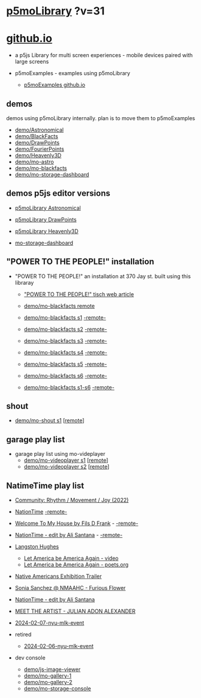 # [p5moLibrary](https://github.com/molab-itp/p5moLibrary) ?v=31

# [github.io](https://molab-itp.github.io/p5moLibrary/src?v=31)

- a p5js Library for multi screen experiences - mobile devices paired with large screens

- p5moExamples - examples using p5moLibrary

  - [ p5moExamples github.io ](https://molab-itp.github.io/p5moExamples)

## demos

demos using p5moLibrary internally. plan is to move them to p5moExamples

- [demo/Astronomical](demo/Astronomical?v=31)
- [demo/BlackFacts](demo/BlackFacts?v=31)
- [demo/DrawPoints](demo/DrawPoints?v=31)
- [demo/FourierPoints](demo/FourierPoints?v=31)
- [demo/Heavenly3D](demo/Heavenly3D?v=31)
- [demo/mo-astro](demo/mo-astro?v=31)
- [demo/mo-blackfacts](demo/mo-blackfacts?v=31)
- [demo/mo-storage-dashboard](demo/mo-storage-dashboard?v=31)

## demos p5js editor versions

- [p5moLibrary Astronomical](https://editor.p5js.org/jht9629-nyu/sketches/iIIAb8KIDr)

- [p5moLibrary DrawPoints](https://editor.p5js.org/jht9629-nyu/sketches/TQyVoswjQ)

- [p5moLibrary Heavenly3D](https://editor.p5js.org/jht9629-nyu/sketches/6VM5IMP4m)

- [mo-storage-dashboard](https://editor.p5js.org/jht9629-nyu/sketches/Osz28nOS9)

## "POWER TO THE PEOPLE!" installation

- "POWER TO THE PEOPLE!" an installation at 370 Jay st. built using this libraray

  - ["POWER TO THE PEOPLE!" tisch web article](https://tisch.nyu.edu/itp/news/spring-2024/community-facing-interactive-installations-on-the-ground-floor-o)

  - [demo/mo-blackfacts remote](demo/mo-blackfacts?v=31)
  - [demo/mo-blackfacts s1](demo/mo-blackfacts?v=31&group=s1&qrcode=mo-blackfacts-qrcode-1.png) [-remote-](demo/mo-blackfacts?v=31&group=s1)
  - [demo/mo-blackfacts s2](demo/mo-blackfacts?v=31&group=s2&qrcode=mo-blackfacts-qrcode-2.png) [-remote-](demo/mo-blackfacts?v=31&group=s2)
  - [demo/mo-blackfacts s3](demo/mo-blackfacts?v=31&group=s3&qrcode=mo-blackfacts-qrcode-3.png) [-remote-](demo/mo-blackfacts?v=31&group=s3)
  - [demo/mo-blackfacts s4](demo/mo-blackfacts?v=31&group=s4&qrcode=mo-blackfacts-qrcode-4.png) [-remote-](demo/mo-blackfacts?v=31&group=s4)
  - [demo/mo-blackfacts s5](demo/mo-blackfacts?v=31&group=s5&qrcode=mo-blackfacts-qrcode-5.png) [-remote-](demo/mo-blackfacts?v=31&group=s5)
  - [demo/mo-blackfacts s6](demo/mo-blackfacts?v=31&group=s6&qrcode=mo-blackfacts-qrcode-6.png) [-remote-](demo/mo-blackfacts?v=31&group=s6)
  - [demo/mo-blackfacts s1-s6](demo/mo-blackfacts?v=31&group=s1,s2,s3,s4,s5,s6&qrcode=mo-blackfacts-qrcode-1-6.png) [-remote-](demo/mo-blackfacts?v=31&group=s1,s2,s3,s4,s5,s6)

## shout

- [demo/mo-shout s1](demo/mo-shout?v=31&group=s1&qrcode=mo-shout-qrcode-1.png) [[remote](qrcode/mo-shout.html?v=31&group=s1)]
<!-- https://molab-itp.github.io/p5moLibrary/src/qrcode/mo-shout.html?group=s1 -->

## garage play list

- garage play list using mo-videplayer
  - [demo/mo-videoplayer s1](demo/mo-videoplayer?v=31&group=s1&qrcode=mo-videoplayer-qrcode-1.png)
    [[remote](qrcode/mo-videoplayer.html?v=31&group=s1)]
  - [demo/mo-videoplayer s2](demo/mo-videoplayer?v=31&group=s2&qrcode=mo-videoplayer-qrcode-2.png)
    [[remote](qrcode/mo-videoplayer.html?v=31&group=s2)]

## NatimeTime play list

- [Community: Rhythm / Movement / Joy (2022)](demo/mo-videoplayer/index.html?playlist=8HfVf69nUX0)

- [NationTime](demo/mo-videoplayer/index.html?qrcode=NationTime.png) [-remote-](demo/mo-videoplayer/index.html)

- [Welcome To My House by Fils D Frank](demo/mo-videoplayer/?playlist=kinLtCLHYvo&title=Welcome%20To%20My%20House%20by%20Fils%20D%20Frank&qrcode=NationTime.png) - [-remote-](demo/mo-videoplayer/?playlist=kinLtCLHYvo&title=Welcome%20To%20My%20House%20by%20Fils%20D%20Frank)

- [NationTime - edit by Ali Santana](demo/mo-videoplayer/?playlist=-UtKxghWlvY&title=NationTime%20-%20ELUCID%20-%20BETAMAX&qrcode=NationTime.png) - [-remote-](demo/mo-videoplayer/?playlist=-UtKxghWlvY&title=NationTime%20-%20ELUCID%20-%20BETAMAX)

- [Langston Hughes ](demo/BlackFacts?playlist=XzI3huqpCi4)

  - [Let America be America Again - video](demo/mo-blackfacts?playlist=CFNM8GB_Yp0&title=%E2%98%85)
  - [Let America be America Again - poets.org](https://poets.org/poem/let-america-be-america-again)

- [Native Americans Exhibition Trailer](demo/BlackFacts?playlist=hpjNGTYvpxw)

- [Sonia Sanchez @ NMAAHC - Furious Flower](demo/mo-blackfacts?playlist=FNLp8e-cfgk&title=Sonia%20Sanchez)

- [NationTime - edit by Ali Santana](demo/mo-videoplayer?playlist=-UtKxghWlvY&title=NationTime%20-%20ELUCID%20-%20BETAMAX&qrcode=NationTime.png)

- [MEET THE ARTIST - JULIAN ADON ALEXANDER](demo/mo-blackfacts?playlist=wk0La_2igws&title=MEET%20THE%20ARTIST%20-%20JULIAN%20ADON%20ALEXANDE%20-%20What%20it%20is&qrcode=JULIAN.png)

- [2024-02-07-nyu-mlk-event](demo/mo-blackfacts?playlist=lG758MniLYg&qrcode=annoucement-01.png&title=2024-02-07-nyu-mlk-event)

- retired

  - [2024-02-06-nyu-mlk-event](demo/mo-blackfacts?playlist=zbRz5xTaLYI&qrcode=annoucement-01.png&title=2024-02-06-nyu-mlk-event)
  <!-- - [Weapons of White Destruction - TJ](demo/mo-blackfacts?playlist=ob8YQPGJiHY&title=Weapons%20of%20White%20Destruction%20-%20TJ&&qrcode=TJ.png) -->

- dev console

  - [demo/js-image-viewer](demo/js-image-viewer?v=31)
  - [demo/mo-gallery-1](demo/mo-gallery-1?v=31)
  - [demo/mo-gallery-2](demo/mo-gallery-2?v=31)
  - [demo/mo-storage-console](demo/mo-storage-console?v=31)

<!--

- retired
  - [demo/mo-astro-host-0](demo/mo-astro-host-0?v=31)
  - [demo/mo-astro-host-1](demo/mo-astro-host-1?v=31)
  - [demo/mo-astro-remote-0](demo/mo-astro-remote-0?v=31)
  - [demo/mo-astro-remote-1](demo/mo-astro-remote-1?v=31)

  - [demo/mo-blackfacts-host](demo/mo-blackfacts-host?v=31)
  - [demo/mo-blackfacts-remote](demo/mo-blackfacts-remote?v=31)

# https://www.youtube.com/watch?v=hpjNGTYvpxw
# The Land Carries Our Ancestors: Contemporary Art by Native Americans Exhibition Trailer

 -->
